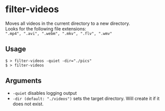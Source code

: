 # filter-videos
Moves all videos in the current directory to a new directory.  
Looks for the following file extensions:  
`".mp4", ".avi", ".webm", ".mkv", ".flv", ".wmv"`

## Usage
`$ > filter-videos -quiet -dir="./pics"`  
`$ > filter-videos`

## Arguments

- `-quiet` disables logging output
- `-dir (default: "./videos")` sets the target directory. Will create it if it does not exist.